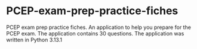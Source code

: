 # PCEP-exam-prep-practice-fiches
PCEP exam prep practice fiches. An application to help you prepare for the PCEP exam. The application contains 30 questions. The application was written in Python 3.13.1
